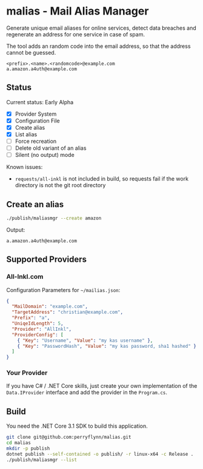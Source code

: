 # malias - Mail Alias Manager

Generate unique email aliases for online services,
detect data breaches and regenerate an address for 
one service in case of spam.

The tool adds an random code into the email address,
so that the address cannot be guessed.

```
<prefix>.<name>.<randomcode>@example.com
a.amazon.a4uth@example.com
```

## Status

Current status: Early Alpha

- [x] Provider System
- [x] Configuration File
- [x] Create alias
- [x] List alias
- [ ] Force recreation
- [ ] Delete old variant of an alias
- [ ] Silent (no output) mode

Known issues:

- `requests/all-inkl` is not included in build, so requests 
  fail if the work directory is not the git root directory

## Create an alias

```sh
./publish/maliasmgr --create amazon
```

Output:

```
a.amazon.a4uth@example.com
```

## Supported Providers

### All-Inkl.com

Configuration Parameters for `~/mailias.json`:

```json
{
  "MailDomain": "example.com",
  "TargetAddress": "christian@example.com",
  "Prefix": "a",
  "UniqeIdLength": 5,
  "Provider": "AllInkl",
  "ProviderConfig": [
    { "Key": "Username", "Value": "my kas username" },
    { "Key": "PasswordHash", "Value": "my kas password, sha1 hashed" }
  ]
}
```

### Your Provider

If you have C# / .NET Core skills, just create your own implementation of the `Data.IProvider`
interface and add the provider in the `Program.cs`.

## Build

You need the .NET Core 3.1 SDK to build this application.

```sh
git clone git@github.com:perryflynn/malias.git
cd malias
mkdir -p publish
dotnet publish --self-contained -o publish/ -r linux-x64 -c Release .
./publish/maliasmgr --list
```
